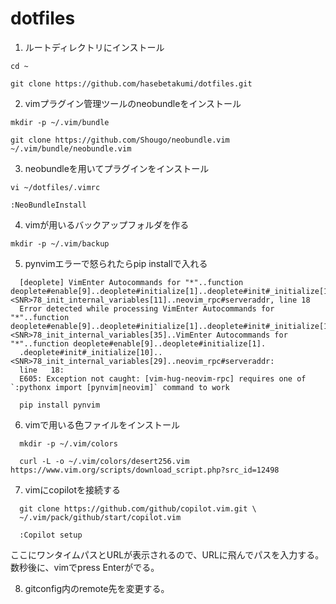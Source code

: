 # dotfiles

1. ルートディレクトリにインストール
  ```
  cd ~
  ```
  ```
  git clone https://github.com/hasebetakumi/dotfiles.git
  ```

2. vimプラグイン管理ツールのneobundleをインストール
  ```
  mkdir -p ~/.vim/bundle
  ```

  ```
  git clone https://github.com/Shougo/neobundle.vim ~/.vim/bundle/neobundle.vim
  ```

3. neobundleを用いてプラグインをインストール
  ```
  vi ~/dotfiles/.vimrc
  ```

  ```
  :NeoBundleInstall
  ```
  
4. vimが用いるバックアップフォルダを作る
  ```
  mkdir -p ~/.vim/backup
  ```
  
5. pynvimエラーで怒られたらpip installで入れる
  ```
    [deoplete] VimEnter Autocommands for "*"..function deoplete#enable[9]..deoplete#initialize[1]..deoplete#init#_initialize[10]..<SNR>78_init_internal_variables[11]..neovim_rpc#serveraddr, line 18
    Error detected while processing VimEnter Autocommands for "*"..function deoplete#enable[9]..deoplete#initialize[1]..deoplete#init#_initialize[10]..<SNR>78_init_internal_variables[35]..VimEnter Autocommands for "*"..function deoplete#enable[9]..deoplete#initialize[1].
    .deoplete#init#_initialize[10]..<SNR>78_init_internal_variables[29]..neovim_rpc#serveraddr:
    line   18:
    E605: Exception not caught: [vim-hug-neovim-rpc] requires one of `:pythonx import [pynvim|neovim]` command to work
  ```
  ```
    pip install pynvim

  ```
  
6. vimで用いる色ファイルをインストール
  ```
    mkdir -p ~/.vim/colors
  ```
  ```
    curl -L -o ~/.vim/colors/desert256.vim https://www.vim.org/scripts/download_script.php?src_id=12498
  ```

7. vimにcopilotを接続する
  ```
    git clone https://github.com/github/copilot.vim.git \
    ~/.vim/pack/github/start/copilot.vim
  ```
  ```
    :Copilot setup
  ```
  ここにワンタイムパスとURLが表示されるので、URLに飛んでパスを入力する。
  数秒後に、vimでpress Enterがでる。

8. gitconfig内のremote先を変更する。

